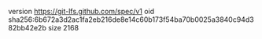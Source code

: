 version https://git-lfs.github.com/spec/v1
oid sha256:6b672a3d2ac1fa2eb216de8e14c60b173f54ba70b0025a3840c94d382bb42e2b
size 2168
